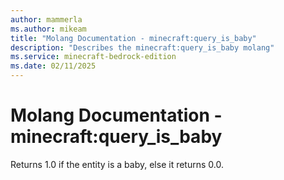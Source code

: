 ```yaml
---
author: mammerla
ms.author: mikeam
title: "Molang Documentation - minecraft:query_is_baby"
description: "Describes the minecraft:query_is_baby molang"
ms.service: minecraft-bedrock-edition
ms.date: 02/11/2025 
---
```


# Molang Documentation - minecraft:query_is_baby

Returns 1.0 if the entity is a baby, else it returns 0.0.
